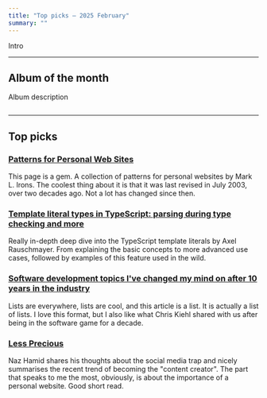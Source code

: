 ```yaml
---
title: "Top picks — 2025 February"
summary: ""
---
```


Intro

---

## Album of the month

Album description

![]()

---

## Top picks

### [Patterns for Personal Web Sites](http://www.rdrop.com/~half/Creations/Writings/Web.patterns/index.html)

This page is a gem. A collection of patterns for personal websites by Mark L. Irons. The coolest thing about it is that it was last revised in July 2003, over two decades ago. Not a lot has changed since then.

### [Template literal types in TypeScript: parsing during type checking and more](https://2ality.com/2025/01/template-literal-types.html)

Really in-depth deep dive into the TypeScript template literals by Axel Rauschmayer. From explaining the basic concepts to more advanced use cases, followed by examples of this feature used in the wild.

### [Software development topics I've changed my mind on after 10 years in the industry](https://chriskiehl.com/article/thoughts-after-10-years)

Lists are everywhere, lists are cool, and this article is a list. It is actually a list of lists. I love this format, but I also like what Chris Kiehl shared with us after being in the software game for a decade.

### [Less Precious](https://nazhamid.com/journal/less-precious/)

Naz Hamid shares his thoughts about the social media trap and nicely summarises the recent trend of becoming the "content creator". The part that speaks to me the most, obviously, is about the importance of a personal website. Good short read.
